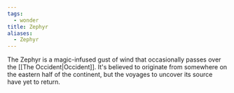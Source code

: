 ```yaml
---
tags:
  - wonder
title: Zephyr
aliases:
  - Zephyr
---
```


The Zephyr is a magic-infused gust of wind that occasionally passes over the [[The Occident|Occident]]. It's believed to originate from somewhere on the eastern half of the continent, but the voyages to uncover its source have yet to return.
